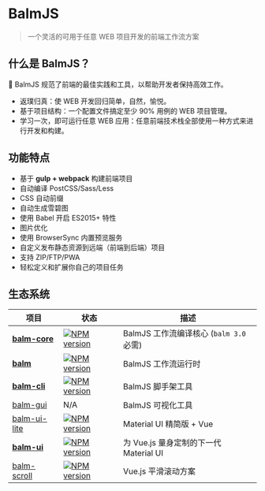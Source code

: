 # BalmJS

> 一个灵活的可用于任意 WEB 项目开发的前端工作流方案

## 什么是 BalmJS？

:tada: BalmJS 规范了前端的最佳实践和工具，以帮助开发者保持高效工作。

- 返璞归真：使 WEB 开发回归简单，自然，愉悦。
- 基于项目结构：一个配置文件搞定至少 90% 用例的 WEB 项目管理。
- 学习一次，即可运行任意 WEB 应用：任意前端技术栈全部使用一种方式来进行开发和构建。

## 功能特点

- 基于 **gulp + webpack** 构建前端项目
- 自动编译 PostCSS/Sass/Less
- CSS 自动前缀
- 自动生成雪碧图
- 使用 Babel 开启 ES2015+ 特性
- 图片优化
- 使用 BrowserSync 内置预览服务
- 自定义发布静态资源到远端（前端到后端）项目
- 支持 ZIP/FTP/PWA
- 轻松定义和扩展你自己的项目任务

## 生态系统

| 项目                                                   | 状态                                                   | 描述                                    |
| ------------------------------------------------------ | ------------------------------------------------------ | --------------------------------------- |
| **[balm-core](https://github.com/balmjs/balm)**        | [![NPM version][balm-core-image]][balm-core-url]       | BalmJS 工作流编译核心 (`balm 3.0` 必需) |
| **[balm](https://github.com/balmjs/balm)**             | [![NPM version][balm-image]][balm-url]                 | BalmJS 工作流运行时                     |
| **[balm-cli](https://github.com/balmjs/balm-cli)**     | [![NPM version][balm-cli-image]][balm-cli-url]         | BalmJS 脚手架工具                       |
| [balm-gui](https://github.com/balmjs/balm-gui)         | N/A                                                    | BalmJS 可视化工具                       |
| [balm-ui-lite](https://github.com/balmjs/balm-ui-lite) | [![NPM version][balm-ui-lite-image]][balm-ui-lite-url] | Material UI 精简版 + Vue                |
| **[balm-ui](https://github.com/balmjs/balm-ui)**       | [![NPM version][balm-ui-image]][balm-ui-url]           | 为 Vue.js 量身定制的下一代 Material UI  |
| [balm-scroll](https://github.com/balmjs/balm-scroll)   | [![NPM version][balm-scroll-image]][balm-scroll-url]   | Vue.js 平滑滚动方案                     |

[balm-core-image]: https://badge.fury.io/js/balm-core.svg
[balm-core-url]: https://npmjs.org/package/balm-core
[balm-image]: https://badge.fury.io/js/balm.svg
[balm-url]: https://npmjs.org/package/balm
[balm-cli-image]: https://badge.fury.io/js/balm-cli.svg
[balm-cli-url]: https://npmjs.org/package/balm-cli
[balm-ui-lite-image]: https://badge.fury.io/js/balm-ui-lite.svg
[balm-ui-lite-url]: https://npmjs.org/package/balm-ui-lite
[balm-ui-image]: https://badge.fury.io/js/balm-ui.svg
[balm-ui-url]: https://npmjs.org/package/balm-ui
[balm-scroll-image]: https://badge.fury.io/js/balm-scroll.svg
[balm-scroll-url]: https://npmjs.org/package/balm-scroll

